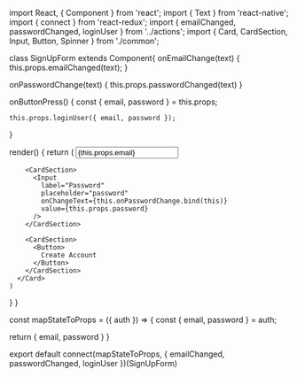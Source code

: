 import React, { Component } from 'react';
import { Text } from 'react-native';
import { connect } from 'react-redux';
import { emailChanged, passwordChanged, loginUser } from '../actions';
import { Card, CardSection, Input, Button, Spinner } from './common';

class SignUpForm extends Component{
  onEmailChange(text) {
    this.props.emailChanged(text);
  }

  onPasswordChange(text) {
    this.props.passwordChanged(text)
  }

  onButtonPress() {
    const { email, password } = this.props;

    this.props.loginUser({ email, password });
  }

  render() {
    return (
      <Card>
        <CardSection>
          <Input
            label="Email"
            placeholder="email@gmail.com"
            onChangeText={this.onEmailChange.bind(this)}
            value={this.props.email}
          />
        </CardSection>

        <CardSection>
          <Input
            label="Password"
            placeholder="password"
            onChangeText={this.onPasswordChange.bind(this)}
            value={this.props.password}
          />
        </CardSection>

        <CardSection>
          <Button>
            Create Account
          </Button>
        </CardSection>
      </Card>
    )
  }
}

const mapStateToProps = ({ auth }) => {
  const { email, password } = auth;

  return { email, password }
}

export default connect(mapStateToProps, {
  emailChanged, passwordChanged, loginUser
})(SignUpForm)